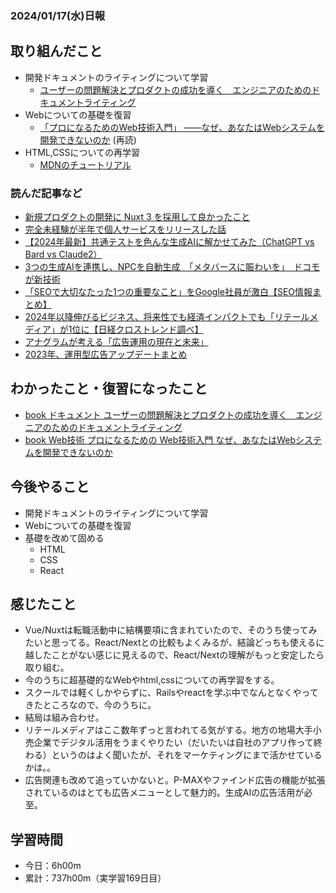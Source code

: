 ### 2024/01/17(水)日報
## 取り組んだこと
- 開発ドキュメントのライティングについて学習
  - [ユーザーの問題解決とプロダクトの成功を導く　エンジニアのためのドキュメントライティング](https://amzn.asia/d/e0OOwBo) 
- Webについての基礎を復習
  - [「プロになるためのWeb技術入門」 ――なぜ、あなたはWebシステムを開発できないのか](https://amzn.asia/d/2WYCcjH) (再読)
- HTML,CSSについての再学習
  - [MDNのチュートリアル](https://developer.mozilla.org/ja/docs/Learn/HTML)

### 読んだ記事など
- [新規プロダクトの開発に Nuxt 3 を採用して良かったこと](https://tech.andpad.co.jp/entry/2024/01/17/100000)
- [完全未経験が半年で個人サービスをリリースした話](https://qiita.com/3y9Mz/items/a6cfb2fba87058f02b83)
- [【2024年最新】共通テストを色んな生成AIに解かせてみた（ChatGPT vs Bard vs Claude2）](https://note.com/lifeprompt/n/n87f4d5510100)
- [3つの生成AIを連携し、NPCを自動生成　「メタバースに賑わいを」　ドコモが新技術](https://www.itmedia.co.jp/news/articles/2401/17/news154.html)
- [「SEOで大切なたった1つの重要なこと」をGoogle社員が激白【SEO情報まとめ】](https://webtan.impress.co.jp/e/2024/01/12/46310)
- [2024年以降伸びるビジネス、将来性でも経済インパクトでも「リテールメディア」が1位に【日経クロストレンド調べ】](https://webtan.impress.co.jp/n/2024/01/05/46287)
- [アナグラムが考える「広告運用の現在と未来」](https://anagrams.jp/blog/present-and-future-of-adops-2024/)
- [2023年、運用型広告アップデートまとめ](https://anagrams.jp/blog/2023-programmatic-advertising-update-summary/)


## わかったこと・復習になったこと
  - [book ドキュメント ユーザーの問題解決とプロダクトの成功を導く　エンジニアのためのドキュメントライティング](https://www.notion.so/book-855829d0f9144008ad8d7a01c521f0c7?pvs=4)
  - [book Web技術 プロになるための Web技術入門 なぜ、あなたはWebシステムを開発できないのか](https://www.notion.so/Web-Web-b6d91ac11d224fae9ee62346b13a28bb?pvs=4)
## 今後やること
- 開発ドキュメントのライティングについて学習
- Webについての基礎を復習
- 基礎を改めて固める
  - HTML
  - CSS
  - React


## 感じたこと
- Vue/Nuxtは転職活動中に結構要項に含まれていたので、そのうち使ってみたいと思ってる。React/Nextとの比較もよくみるが、結論どっちも使えるに越したことがない感じに見えるので、React/Nextの理解がもっと安定したら取り組む。
- 今のうちに超基礎的なWebやhtml,cssについての再学習をする。
- スクールでは軽くしかやらずに、Railsやreactを学ぶ中でなんとなくやってきたところなので、今のうちに。
- 結局は組み合わせ。
- リテールメディアはここ数年ずっと言われてる気がする。地方の地場大手小売企業でデジタル活用をうまくやりたい（だいたいは自社のアプリ作って終わる）というのはよく聞いたが、それをマーケティングにまで活かせているかは。。
- 広告関連も改めて追っていかないと。P-MAXやファインド広告の機能が拡張されているのはとても広告メニューとして魅力的。生成AIの広告活用が必至。

## 学習時間
- 今日：6h00m
- 累計：737h00m（実学習169日目）